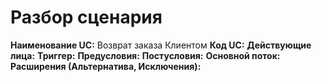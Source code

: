 # Разбор сценария

**Наименование UC:** Возврат заказа Клиентом 
**Код UC:**
**Действующие лица:**
**Триггер:**
**Предусловия:**
**Постусловия:**
**Основной поток:**
**Расширения (Альтернатива, Исключения):**